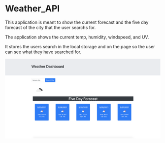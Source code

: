 # Weather_API
This application is meant to show the current forecast and the five day forecast of the city that the user searchs for.

The application shows the current temp, humidity, windspeed, and UV.

It stores the users search in the local storage and on the page so the user can see what they have searched for. 


![](Assets/IMG/scrrenshot1.png)

